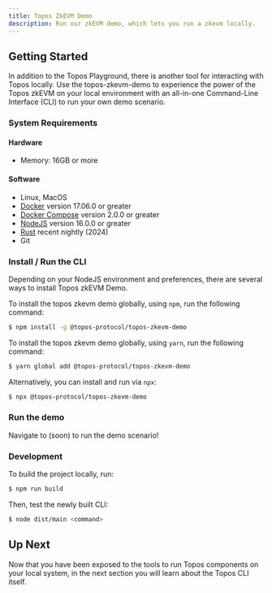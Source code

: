 ```yaml
---
title: Topos ZkEVM Demo
description: Run our zkEVM demo, which lets you run a zkevm locally.
---
```


## Getting Started

In addition to the Topos Playground, there is another tool for interacting with Topos locally. Use the topos-zkevm-demo to experience the power of the Topos zkEVM on your local environment with an all-in-one Command-Line Interface (CLI) to run your own demo scenario.

### System Requirements

#### Hardware

- Memory: 16GB or more

#### Software

- Linux, MacOS
- [Docker](https://docs.docker.com/get-docker/_) version 17.06.0 or greater
- [Docker Compose](https://docs.docker.com/compose/install/) version 2.0.0 or greater
- [NodeJS](https://nodejs.dev/en/) version 16.0.0 or greater
- [Rust](https://www.rust-lang.org/tools/install) recent nightly (2024)
- Git

### Install / Run the CLI

Depending on your NodeJS environment and preferences, there are several ways to install Topos zkEVM Demo.

To install the topos zkevm demo globally, using `npm`, run the following command:

```bash
$ npm install -g @topos-protocol/topos-zkevm-demo
```

To install the topos zkevm demo globally, using `yarn`, run the following command:

```bash
$ yarn global add @topos-protocol/topos-zkevm-demo
```

Alternatively, you can install and run via `npx`:

```bash
$ npx @topos-protocol/topos-zkevm-demo
```

### Run the demo

Navigate to (soon) to run the demo scenario!

### Development

To build the project locally, run:

```bash
$ npm run build
```

Then, test the newly built CLI:

```bash
$ node dist/main <command>
```

## Up Next

Now that you have been exposed to the tools to run Topos components on your local system, in the next section you will learn about the Topos CLI itself.

